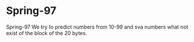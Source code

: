 # Spring-97
Spring-97
We try to predict numbers from 10-99 and sva numbers what not exist of the block of the 20 bytes.
